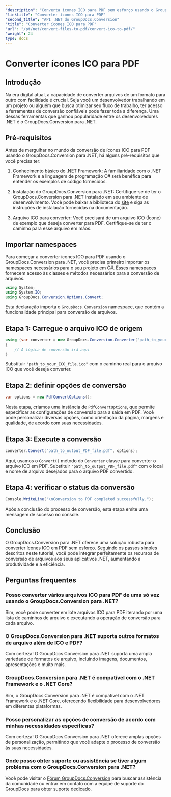 ```yaml
---
"description": "Converta ícones ICO para PDF sem esforço usando o GroupDocs.Conversion para .NET. Aumente a produtividade com etapas simples descritas neste tutorial."
"linktitle": "Converter ícones ICO para PDF"
"second_title": "API .NET do GroupDocs.Conversion"
"title": "Converter ícones ICO para PDF"
"url": "/pt/net/convert-files-to-pdf/convert-ico-to-pdf/"
"weight": 24
type: docs
---
```

# Converter ícones ICO para PDF

## Introdução
Na era digital atual, a capacidade de converter arquivos de um formato para outro com facilidade é crucial. Seja você um desenvolvedor trabalhando em um projeto ou alguém que busca otimizar seu fluxo de trabalho, ter acesso a ferramentas de conversão confiáveis pode fazer toda a diferença. Uma dessas ferramentas que ganhou popularidade entre os desenvolvedores .NET é o GroupDocs.Conversion para .NET.
## Pré-requisitos
Antes de mergulhar no mundo da conversão de ícones ICO para PDF usando o GroupDocs.Conversion para .NET, há alguns pré-requisitos que você precisa ter:
1. Conhecimento básico do .NET Framework: A familiaridade com o .NET Framework e a linguagem de programação C# será benéfica para entender os exemplos de código fornecidos.
   
2. Instalação do GroupDocs.Conversion para .NET: Certifique-se de ter o GroupDocs.Conversion para .NET instalado em seu ambiente de desenvolvimento. Você pode baixar a biblioteca do [site](https://releases.groupdocs.com/conversion/net/) e siga as instruções de instalação fornecidas na documentação.
3. Arquivo ICO para converter: Você precisará de um arquivo ICO (Ícone) de exemplo que deseja converter para PDF. Certifique-se de ter o caminho para esse arquivo em mãos.

## Importar namespaces
Para começar a converter ícones ICO para PDF usando o GroupDocs.Conversion para .NET, você precisa primeiro importar os namespaces necessários para o seu projeto em C#. Esses namespaces fornecem acesso às classes e métodos necessários para a conversão de arquivos.

```csharp
using System;
using System.IO;
using GroupDocs.Conversion.Options.Convert;
```
Esta declaração importa o `GroupDocs.Conversion` namespace, que contém a funcionalidade principal para conversão de arquivos.
## Etapa 1: Carregue o arquivo ICO de origem
```csharp
using (var converter = new GroupDocs.Conversion.Converter("path_to_your_ICO_file.ico"))
{
    // A lógica de conversão irá aqui
}
```
Substituir `"path_to_your_ICO_file.ico"` com o caminho real para o arquivo ICO que você deseja converter.
## Etapa 2: definir opções de conversão
```csharp
var options = new PdfConvertOptions();
```
Nesta etapa, criamos uma instância de `PdfConvertOptions`, que permite especificar as configurações de conversão para a saída em PDF. Você pode personalizar diversas opções, como orientação da página, margens e qualidade, de acordo com suas necessidades.
## Etapa 3: Execute a conversão
```csharp
converter.Convert("path_to_output_PDF_file.pdf", options);
```
Aqui, usamos o `Convert()` método do `Converter` classe para converter o arquivo ICO em PDF. Substituir `"path_to_output_PDF_file.pdf"` com o local e nome de arquivo desejados para o arquivo PDF convertido.
## Etapa 4: verificar o status da conversão
```csharp
Console.WriteLine("\nConversion to PDF completed successfully.");
```
Após a conclusão do processo de conversão, esta etapa emite uma mensagem de sucesso no console.

## Conclusão
O GroupDocs.Conversion para .NET oferece uma solução robusta para converter ícones ICO em PDF sem esforço. Seguindo os passos simples descritos neste tutorial, você pode integrar perfeitamente os recursos de conversão de arquivos aos seus aplicativos .NET, aumentando a produtividade e a eficiência.
## Perguntas frequentes
### Posso converter vários arquivos ICO para PDF de uma só vez usando o GroupDocs.Conversion para .NET?
Sim, você pode converter em lote arquivos ICO para PDF iterando por uma lista de caminhos de arquivo e executando a operação de conversão para cada arquivo.
### O GroupDocs.Conversion para .NET suporta outros formatos de arquivo além de ICO e PDF?
Com certeza! O GroupDocs.Conversion para .NET suporta uma ampla variedade de formatos de arquivo, incluindo imagens, documentos, apresentações e muito mais.
### GroupDocs.Conversion para .NET é compatível com o .NET Framework e o .NET Core?
Sim, o GroupDocs.Conversion para .NET é compatível com o .NET Framework e o .NET Core, oferecendo flexibilidade para desenvolvedores em diferentes plataformas.
### Posso personalizar as opções de conversão de acordo com minhas necessidades específicas?
Com certeza! O GroupDocs.Conversion para .NET oferece amplas opções de personalização, permitindo que você adapte o processo de conversão às suas necessidades.
### Onde posso obter suporte ou assistência se tiver algum problema com o GroupDocs.Conversion para .NET?
Você pode visitar o [Fórum GroupDocs.Conversion](https://forum.groupdocs.com/c/conversion/11) para buscar assistência da comunidade ou entrar em contato com a equipe de suporte do GroupDocs para obter suporte dedicado.